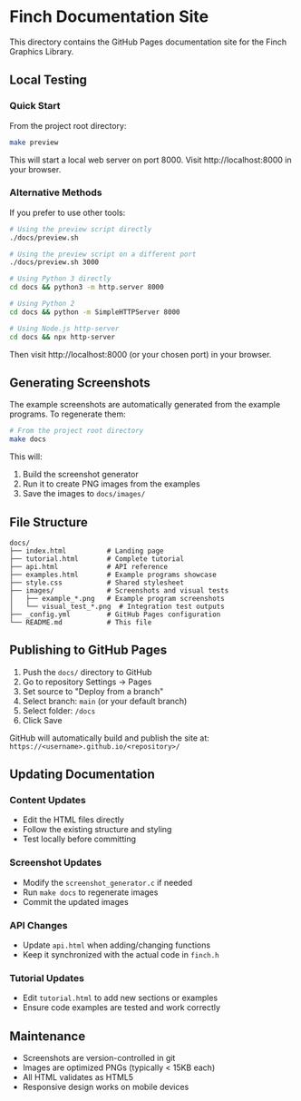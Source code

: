 # Finch Documentation Site

This directory contains the GitHub Pages documentation site for the Finch Graphics Library.

## Local Testing

### Quick Start

From the project root directory:

```bash
make preview
```

This will start a local web server on port 8000. Visit http://localhost:8000 in your browser.

### Alternative Methods

If you prefer to use other tools:

```bash
# Using the preview script directly
./docs/preview.sh

# Using the preview script on a different port
./docs/preview.sh 3000

# Using Python 3 directly
cd docs && python3 -m http.server 8000

# Using Python 2
cd docs && python -m SimpleHTTPServer 8000

# Using Node.js http-server
cd docs && npx http-server
```

Then visit http://localhost:8000 (or your chosen port) in your browser.

## Generating Screenshots

The example screenshots are automatically generated from the example programs. To regenerate them:

```bash
# From the project root directory
make docs
```

This will:
1. Build the screenshot generator
2. Run it to create PNG images from the examples
3. Save the images to `docs/images/`

## File Structure

```
docs/
├── index.html          # Landing page
├── tutorial.html       # Complete tutorial
├── api.html            # API reference
├── examples.html       # Example programs showcase
├── style.css           # Shared stylesheet
├── images/             # Screenshots and visual tests
│   ├── example_*.png   # Example program screenshots
│   └── visual_test_*.png  # Integration test outputs
├── _config.yml         # GitHub Pages configuration
└── README.md           # This file
```

## Publishing to GitHub Pages

1. Push the `docs/` directory to GitHub
2. Go to repository Settings → Pages
3. Set source to "Deploy from a branch"
4. Select branch: `main` (or your default branch)
5. Select folder: `/docs`
6. Click Save

GitHub will automatically build and publish the site at:
`https://<username>.github.io/<repository>/`

## Updating Documentation

### Content Updates

- Edit the HTML files directly
- Follow the existing structure and styling
- Test locally before committing

### Screenshot Updates

- Modify the `screenshot_generator.c` if needed
- Run `make docs` to regenerate images
- Commit the updated images

### API Changes

- Update `api.html` when adding/changing functions
- Keep it synchronized with the actual code in `finch.h`

### Tutorial Updates

- Edit `tutorial.html` to add new sections or examples
- Ensure code examples are tested and work correctly

## Maintenance

- Screenshots are version-controlled in git
- Images are optimized PNGs (typically < 15KB each)
- All HTML validates as HTML5
- Responsive design works on mobile devices
